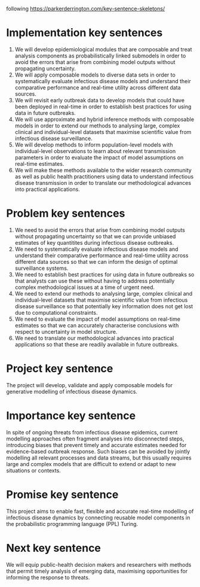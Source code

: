 following https://parkerderrington.com/key-sentence-skeletons/

# Implementation key sentences

1. We will develop epidemiological modules that are composable and treat analysis components as probabilistically linked submodels in order to avoid the errors that arise from combining model outputs without propagating uncertainty.
2. We will apply composable models to diverse data sets in order to systematically evaluate infectious disease models and understand their comparative performance and real-time utility across different data sources.
3. We will revisit early outbreak data to develop models that could have been deployed in real-time in order to establish best practices for using data in future outbreaks.
4. We will use approximate and hybrid inference methods with composable models in order to extend our methods to analysing large, complex clinical and individual-level datasets that maximise scientific value from infectious disease surveillance.
5. We will develop methods to inform population-level models with individual-level observations to learn about relevant transmission parameters in order to evaluate the impact of model assumptions on real-time estimates.
6. We will make these methods available to the wider research community as well as public health practitioners using data to understand infectious disease transmission in order to translate our methodological advances into practical applications.

# Problem key sentences

1. We need to avoid the errors that arise from combining model outputs without propagating uncertainty so that we can provide unbiased estimates of key quantitites during infectious disease outbreaks.
2. We need to systematically evaluate infectious disease models and understand their comparative performance and real-time utility across different data sources so that we can inform the design of optimal surveillance systems.
3. We need to establish best practices for using data in future outbreaks so that analysts can use these without having to address potentially complex methodological issues at a time of urgent need.
4. We need to extend our methods to analysing large, complex clinical and individual-level datasets that maximise scientific value from infectious disease surveillance so that potentially key information does not get lost due to computational constraints.
5. We need to evaluate the impact of model assumptions on real-time estimates so that we can accurately characterise conclusions with respect to uncertainty in model structure.
6. We need to translate our methodological advances into practical applications so that these are readily available in future outbreaks.

# Project key sentence

The project will develop, validate and apply composable models for generative modelling of infectious disease dynamics.

# Importance key sentence

In spite of ongoing threats from infectious disease epidemics, current modelling approaches often fragment analyses into disconnected steps, introducing biases that prevent timely and accurate estimates needed for evidence-based outbreak response.
Such biases can be avoided by jointly modelling all relevant processes and data streams, but this usually requires large and complex models that are difficult to extend or adapt to new situations or contexts.

# Promise key sentence

This project aims to enable fast, flexible  and accurate real-time modelling of infectious disease dynamics by connecting reusable model components in the probabilistic programming language (PPL) Turing.

# Next key sentence

We will equip public-health decision makers and researchers with methods that permit timely analysis of emerging data, maximising opportunities for informing the response to threats.